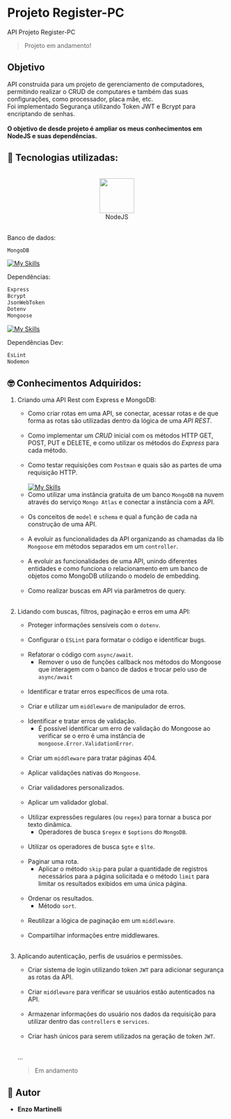# Projeto Register-PC

API Projeto Register-PC

> Projeto em andamento!

## Objetivo

API construida para um projeto de gerenciamento de computadores, permitindo realizar o CRUD de computares e também das suas configurações, como processador, placa mãe, etc.<br>
Foi implementado Segurança utilizando Token JWT e Bcrypt para encriptando de senhas.<br><br>
<strong>O objetivo de desde projeto é ampliar os meus conhecimentos em NodeJS e suas dependências.</strong>

## 🔨 Tecnologias utilizadas:
<br>
<div align="center">
  <img src="https://media0.giphy.com/media/kdFc8fubgS31b8DsVu/giphy.gif?cid=6c09b952dhwk9bqgz0bqz22reneg02ieh74gta1xqkvera4t&ep=v1_stickers_related&rid=giphy.gif&ct=s" width="80px"><br>NodeJS<br><br>
</div>

Banco de dados:
```bash 
MongoDB
```
[![My Skills](https://skillicons.dev/icons?i=mongo)](https://skillicons.dev)

Dependências:
```bash 
Express
Bcrypt
JsonWebToken
Dotenv
Mongoose
```
[![My Skills](https://skillicons.dev/icons?i=express)](https://skillicons.dev)

Dependências Dev:
```bash 
EsLint
Nodemon
```

## 🤓 Conhecimentos Adquiridos:

1. Criando uma API Rest com Express e MongoDB:<br>
    - Como criar rotas em uma API, se conectar, acessar rotas e de que forma as rotas são utilizadas dentro da lógica de uma *API REST*.<br><br>
    - Como implementar um *CRUD* inicial com os métodos HTTP GET, POST, PUT e DELETE, e como utilizar os métodos do *Express* para cada método.<br><br>
    - Como testar requisições com `Postman` e quais são as partes de uma requisição HTTP.<br><br>
    [![My Skills](https://skillicons.dev/icons?i=postman)](https://skillicons.dev)
    - Como utilizar uma instância gratuita de um banco `MongoDB` na nuvem através do serviço `Mongo Atlas` e conectar a instância com a API.<br><br>
    - Os conceitos de `model` e `schema` e qual a função de cada na construção de uma API.<br><br>
    - A evoluir as funcionalidades da API organizando as chamadas da lib `Mongoose` em métodos separados em um `controller`.<br><br>
    - A evoluir as funcionalidades de uma API, unindo diferentes entidades e como funciona o relacionamento em um banco de objetos como MongoDB utilizando o modelo de embedding.<br><br>
    - Como realizar buscas em API via parâmetros de query.<br><br>
2. Lidando com buscas, filtros, paginação e erros em uma API:
    - Proteger informações sensíveis com o `dotenv`.<br><br>
    - Configurar o `ESLint` para formatar o código e identificar bugs.<br><br>
    - Refatorar o código com `async/await`.
      - Remover o uso de funções callback nos métodos do Mongoose que interagem com o banco de dados e trocar pelo uso de `async/await`<br><br>
    - Identificar e tratar erros específicos de uma rota.<br><br>
    - Criar e utilizar um `middleware` de manipulador de erros.<br><br>
    - Identificar e tratar erros de validação.
      - É possível identificar um erro de validação do Mongoose ao verificar se o erro é uma instância de `mongoose.Error.ValidationError`.<br><br>
    - Criar um `middleware` para tratar páginas 404.<br><br>
    - Aplicar validações nativas do `Mongoose`.<br><br>
    - Criar validadores personalizados.<br><br>
    - Aplicar um validador global.<br><br>
    - Utilizar expressões regulares (ou `regex`) para tornar a busca por texto dinâmica.
      - Operadores de busca `$regex` e `$options` do `MongoDB`.<br><br>
    - Utilizar os operadores de busca `$gte` e `$lte`.<br><br>
    - Paginar uma rota.
      - Aplicar o método `skip` para pular a quantidade de registros necessários para a página solicitada e o método `limit` para limitar os resultados exibidos em uma única página.<br><br>
    - Ordenar os resultados.
      - Método `sort`.<br><br>
    - Reutilizar a lógica de paginação em um `middleware`.<br><br>
    - Compartilhar informações entre middlewares.<br><br>
3. Aplicando autenticação, perfis de usuários e permissões.
   - Criar sistema de login utilizando token `JWT` para adicionar segurança as rotas da API.<br><br>
   - Criar `middleware` para verificar se usuários estão autenticados na API.<br><br>
   - Armazenar informações do usuário nos dados da requisição para utilizar dentro das `controllers` e `services`.<br><br>
   - Criar hash únicos para serem utilizados na geração de token `JWT`.<br><br>

   ...

   > Em andamento

## 👥 Autor
  - **Enzo Martinelli**
